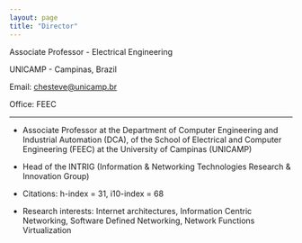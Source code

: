 ```yaml
---
layout: page
title: "Director"
---
```


Associate Professor - Electrical Engineering

UNICAMP - Campinas, Brazil

<!--- Phone: (000) 000-0000 -->

Email: chesteve@unicamp.br

Office: FEEC

---
- Associate Professor at the Department of Computer Engineering and Industrial Automation (DCA), of the School of Electrical and Computer Engineering (FEEC) at the University of Campinas (UNICAMP)

- Head of the INTRIG (Information & Networking Technologies Research & Innovation Group)

- Citations: h-index = 31, i10-index = 68

- Research interests: Internet architectures, Information Centric Networking, Software Defined Networking, Network Functions Virtualization
